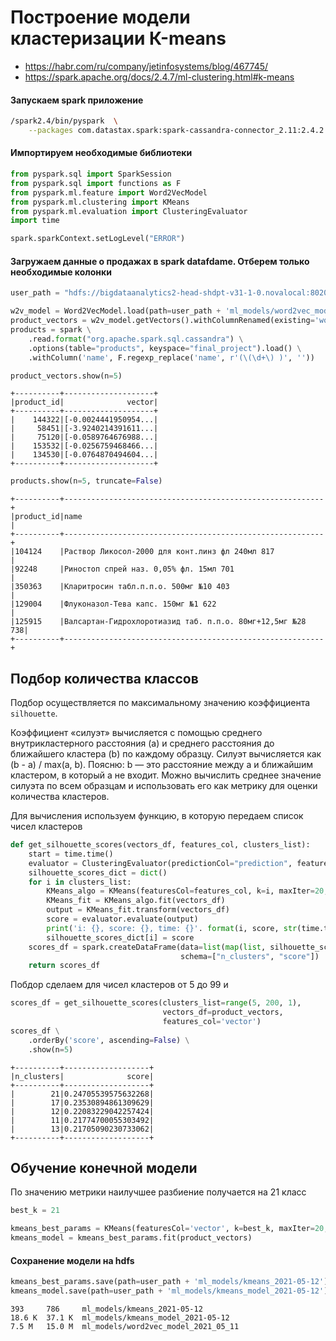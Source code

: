 # Построение модели кластеризации К-means

- https://habr.com/ru/company/jetinfosystems/blog/467745/
- https://spark.apache.org/docs/2.4.7/ml-clustering.html#k-means

#### Запускаем spark приложение

```bash
/spark2.4/bin/pyspark  \
    --packages com.datastax.spark:spark-cassandra-connector_2.11:2.4.2
```

#### Импортируем необходимые библиотеки

```python
from pyspark.sql import SparkSession
from pyspark.sql import functions as F
from pyspark.ml.feature import Word2VecModel
from pyspark.ml.clustering import KMeans
from pyspark.ml.evaluation import ClusteringEvaluator
import time

spark.sparkContext.setLogLevel("ERROR")
```


#### Загружаем данные о продажах в spark datafdame. Отберем только необходимые колонки
```python
user_path = "hdfs://bigdataanalytics2-head-shdpt-v31-1-0.novalocal:8020/user/305_koryagin/"

w2v_model = Word2VecModel.load(path=user_path + 'ml_models/word2vec_model_2021_05_11')
product_vectors = w2v_model.getVectors().withColumnRenamed(existing='word', new='product_id')
products = spark \
    .read.format("org.apache.spark.sql.cassandra") \
    .options(table="products", keyspace="final_project").load() \
    .withColumn('name', F.regexp_replace('name', r'(\(\d+\) )', ''))

product_vectors.show(n=5)
```
```shell
+----------+--------------------+
|product_id|              vector|
+----------+--------------------+
|    144322|[-0.0024441950954...|
|     58451|[-3.9240214391611...|
|     75120|[-0.0589764676988...|
|    153532|[-0.0256759468466...|
|    134530|[-0.0764870494604...|
+----------+--------------------+
```
```python
products.show(n=5, truncate=False)
```
```shell
+----------+----------------------------------------------------------+
|product_id|name                                                      |
+----------+----------------------------------------------------------+
|104124    |Раствор Ликосол-2000 для конт.линз фл 240мл 817           |
|92248     |Риностоп спрей наз. 0,05% фл. 15мл 701                    |
|350363    |Кларитросин табл.п.п.о. 500мг №10 403                     |
|129004    |Флуконазол-Тева капс. 150мг №1 622                        |
|125915    |Валсартан-Гидрохлоротиазид таб. п.п.о. 80мг+12,5мг №28 738|
+----------+----------------------------------------------------------+
```

## Подбор количества классов

Подбор осуществляется по максимальному значению коэффициента `silhouette`.

Коэффициент «силуэт» вычисляется с помощью среднего внутрикластерного расстояния (a) и среднего расстояния до ближайшего кластера (b) по каждому образцу. Силуэт вычисляется как (b - a) / max(a, b). Поясню: b — это расстояние между a и ближайшим кластером, в который a не входит. Можно вычислить среднее значение силуэта по всем образцам и использовать его как метрику для оценки количества кластеров.

Для вычисления используем функцию, в которую передаем список чисел кластеров

```python
def get_silhouette_scores(vectors_df, features_col, clusters_list):
    start = time.time()
    evaluator = ClusteringEvaluator(predictionCol="prediction", featuresCol='vector', metricName='silhouette')
    silhouette_scores_dict = dict()
    for i in clusters_list:
        KMeans_algo = KMeans(featuresCol=features_col, k=i, maxIter=20, seed=3)
        KMeans_fit = KMeans_algo.fit(vectors_df)
        output = KMeans_fit.transform(vectors_df)
        score = evaluator.evaluate(output)
        print('i: {}, score: {}, time: {}'. format(i, score, str(time.time() - start)))
        silhouette_scores_dict[i] = score
    scores_df = spark.createDataFrame(data=list(map(list, silhouette_scores_dict.items())),
                                      schema=["n_clusters", "score"])
    return scores_df
```

Побдор сделаем для чисел кластеров от 5 до 99 и 
```python
scores_df = get_silhouette_scores(clusters_list=range(5, 200, 1), 
                                  vectors_df=product_vectors, 
                                  features_col='vector')
scores_df \
    .orderBy('score', ascending=False) \
    .show(n=5)
```

```shell
+----------+-------------------+
|n_clusters|              score|
+----------+-------------------+
|        21|0.24705539575632268|
|        17|0.23530894861309629|
|        12|0.22083229042257424|
|        11|0.21774700055303492|
|        13|0.21705090230733062|
+----------+-------------------+
```

## Обучение конечной модели

По значению метрики наилучшее разбиение получается на 21 класс

```python
best_k = 21

kmeans_best_params = KMeans(featuresCol='vector', k=best_k, maxIter=20, seed=3)
kmeans_model = kmeans_best_params.fit(product_vectors)
```

#### Сохранение модели на hdfs

```python
kmeans_best_params.save(path=user_path + 'ml_models/kmeans_2021-05-12')
kmeans_model.save(path=user_path + 'ml_models/kmeans_model_2021-05-12')
```

```shell
393     786     ml_models/kmeans_2021-05-12
18.6 K  37.1 K  ml_models/kmeans_model_2021-05-12
7.5 M   15.0 M  ml_models/word2vec_model_2021_05_11
```
